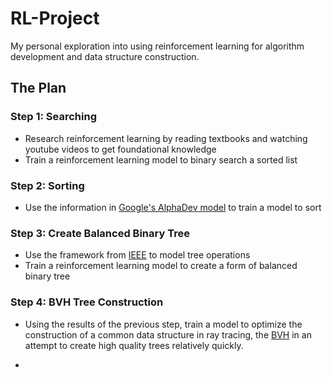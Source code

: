 # RL-Project
My personal exploration into using reinforcement learning for algorithm development and data structure construction.

## The Plan
### Step 1: Searching
- Research reinforcement learning by reading textbooks and watching youtube videos to get foundational knowledge
- Train a reinforcement learning model to binary search a sorted list

### Step 2: Sorting
- Use the information in [Google's AlphaDev model](https://www.deepmind.com/blog/alphadev-discovers-faster-sorting-algorithms) to train a model to sort

### Step 3: Create Balanced Binary Tree
- Use the framework from [IEEE](https://ieeexplore.ieee.org/document/9658790) to model tree operations
- Train a reinforcement learning model to create a form of balanced binary tree

### Step 4: BVH Tree Construction
- Using the results of the previous step, train a model to optimize the construction of a common data structure in ray tracing, the [BVH](https://en.wikipedia.org/wiki/Bounding_volume_hierarchy) in an attempt to create high quality trees relatively quickly.

- 
